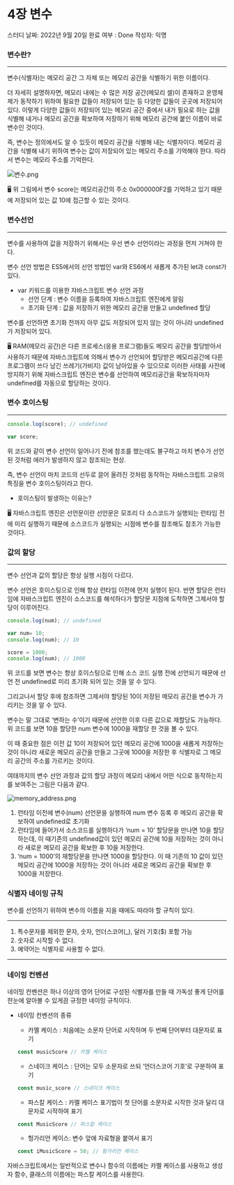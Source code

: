# 4장 변수

스터디 날짜: 2022년 9월 20일
완료 여부 : Done
작성자: 익명

### 변수란?

---

변수(식별자)는 메모리 공간 그 자체 또는 메모리 공간을 식별하기 위한 이름이다.

더 자세히 설명하자면, 메모리 내에는 수 많은 저장 공간(메모리 셀)이 존재하고 운영체제가 동작하기 위하여 필요한 값들이 저장되어 있는 등 다양한 값들이 곳곳에 저장되어 있다. 이렇게 다양한 값들이 저장되어 있는 메모리 공간 중에서 내가 필요로 하는 값을 식별해 내거나 메모리 공간을 확보하여 저장하기 위해 메모리 공간에 붙인 이름이 바로 변수인 것이다.

즉, 변수는 정의에서도 알 수 있듯이 메모리 공간을 식별해 내는 식별자이다. 메모리 공간을 식별해 내기 위하여 변수는 값이 저장되어 있는 메모리 주소를 기억해야 한다. 따라서 변수는 메모리 주소를 기억한다. 

![변수.png](4%E1%84%8C%E1%85%A1%E1%86%BC%20%E1%84%87%E1%85%A7%E1%86%AB%E1%84%89%E1%85%AE%20c9f9e68146b84bcd9b5e3829ac427802/%25EB%25B3%2580%25EC%2588%2598.png)

 

<aside>
🖥️ 위 그림에서 변수 score는 메모리공간의 주소 0x000000F2를 기억하고 있기 때문에 저장되어 있는 값 10에 접근할 수 있는 것이다.

</aside>

### 변수선언

---

변수를 사용하여 값을 저장하기 위해서는 우선 변수 선언이라는 과정을 먼저 거쳐야 한다. 

변수 선언 방법은 ES5에서의 선언 방법인 var와 ES6에서 새롭게 추가된 let과 const가 있다.

- var 키워드를 이용한 자바스크립트 변수 선언 과정
    - 선언 단계 : 변수 이름을 등록하여 자바스크립트 엔진에게 알림
    - 초기화 단계 : 값을 저장하기 위한 메모리 공간을 만들고 undefined 할당

변수를 선언하면 초기화 전까지 아무 값도 저장되어 있지 않는 것이 아니라 undefined가 저장되어 있다. 

<aside>
🖥️ RAM(메모리 공간)은 다른 프로세스(응용 프로그램)들도 메모리 공간을 할당받아서 사용하기 때문에 자바스크립트에 의해서 변수가 선언되어 할당받은 메모리공간에 다른 프로그램이 쓰다 남긴 쓰레기(가비지) 값이 남아있을 수 있으므로 이러한 사태를 사전에 방지하기 위해 자바스크립트 엔진은 변수를 선언하여 메모리공간을 확보하자마자 undefined를 자동으로 할당하는 것이다.

</aside>

### 변수 호이스팅

---

```jsx
console.log(score); // undefined

var score;
```

위 코드와 같이 변수 선언이 일어나기 전에 참조를 했는데도 불구하고 마치 변수가 선언된 것처럼 에러가 발생하지 않고 참조되는 현상.

즉, 변수 선언이 마치 코드의 선두로 끌어 올려진 것처럼 동작하는 자바스크립트 고유의 특징을 변수 호이스팅이라고 한다.

- 호이스팅이 발생하는 이유는?

<aside>
🖥️ 자바스크립트 엔진은 선언문이란 선언문은 모조리 다 소스코드가 실행되는 런타임 전에 미리 실행하기 때문에 소스코드가 실행되는 시점에 변수를 참조해도 참조가 가능한 것이다.

</aside>

### 값의 할당

---

변수 선언과 값의 할당은 항상 실행 시점이 다르다.

변수 선언은 호이스팅으로 인해 항상 런타임 이전에 먼저 실행이 된다. 반면 할당은 런타임에 자바스크립트 엔진이 소스코드를 해석하다가 할당문 지점에 도착하면 그제서야 할당이 이루어진다.

```jsx
console.log(num); // undefined

var num= 10;
console.log(num); // 10

score = 1000;
console.log(num); // 1000
```

위 코드를 보면 변수는 항상 호이스팅으로 인해 소스 코드 실행 전에 선언되기 때문에 선언 전 undefined로 미리 초기화 되어 있는 것을 알 수 있다.

그리고나서 할당 후에 참조하면 그제서야 할당된 10이 저장된 메모리 공간을 변수가 가리키는 것을 알 수 있다.  

변수는 말 그대로 ‘변하는 수’이기 때문에 선언한 이후 다른 값으로 재할당도 가능하다. 위 코드를 보면 10을 할당한 num 변수에 1000을 재할당 한 것을 볼 수 있다.

이 때 중요한 점은 이전 값 10이 저장되어 있던 메모리 공간에 1000을 새롭게 저장하는 것이 아니라 새로운 메모리 공간을 만들고 그곳에 1000을 저장한 후 식별자로 그 메모리 공간의 주소를 가르키는 것이다. 

여태까지의 변수 선언 과정과 값의 할당 과정이 메모리 내에서 어떤 식으로 동작하는지를 보여주는 그림은 다음과 같다.

![memory_address.png](4%E1%84%8C%E1%85%A1%E1%86%BC%20%E1%84%87%E1%85%A7%E1%86%AB%E1%84%89%E1%85%AE%20c9f9e68146b84bcd9b5e3829ac427802/memory_address.png)

1. 런타임 이전에 변수(num) 선언문을 실행하여 num 변수 등록 후 메모리 공간을 확보하여 undefined로 초기화
2. 런타임에 들어가서 소스코드를 실행하다가 ‘num = 10’ 할당문을 만나면 10을 할당하는데, 이 때기존의 undefined값이 있던 메모리 공간에 10을 저장하는 것이 아니라 새로운 메모리 공간을 확보한 후 10을 저장한다.
3. ‘num = 1000’의 재할당문을 만나면 1000을 할당한다. 이 때 기존의 10 값이 있던 메모리 공간에 1000을 저장하는 것이 아니라 새로운 메모리 공간을 확보한 후 1000을 저장한다. 

### 식별자 네이밍 규칙

변수를 선언하기 위하여 변수의 이름을 지을 때에도 따라야 할 규칙이 있다.

---

1. 특수문자를 제외한 문자, 숫자, 언더스코어(_), 달러 기호($) 포함 가능
2. 숫자로 시작할 수 없다.
3. 예약어는 식별자로 사용할 수 없다. 

---

### 네이밍 컨벤션

네이밍 컨벤션은 하나 이상의 영어 단어로 구성된 식별자를 만들 때 가독성 좋게 단어를 한눈에 알아볼 수 있게끔 규정한 네이밍 규칙이다.

- 네이밍 컨벤션의 종류
    - 카멜 케이스 :  처음에는 소문자 단어로 시작하며 두 번째 단어부터 대문자로 표기
    
    ```jsx
    const musicScore // 카멜 케이스
    ```
    
    - 스네이크 케이스 :  단어는 모두 소문자로 쓰되 ‘언더스코어 기호’로 구분하여 표기
    
    ```jsx
    const music_score // 스네이크 케이스
    ```
    
    - 파스칼 케이스 : 카멜 케이스 표기법이 첫 단어를 소문자로 시작한 것과 달리 대문자로 시작하여 표기
    
    ```jsx
    const MusicScore // 파스칼 케이스
    ```
    
    - 헝가리언 케이스:  변수 앞에 자료형을 붙여서 표기
    
    ```jsx
    const iMusicScore = 50; // 헝가리언 케이스
    ```
    

자바스크립트에서는 일반적으로 변수나 함수의 이름에는 카멜 케이스를 사용하고 생성자 함수, 클래스의 이름에는 파스칼 케이스를 사용한다.